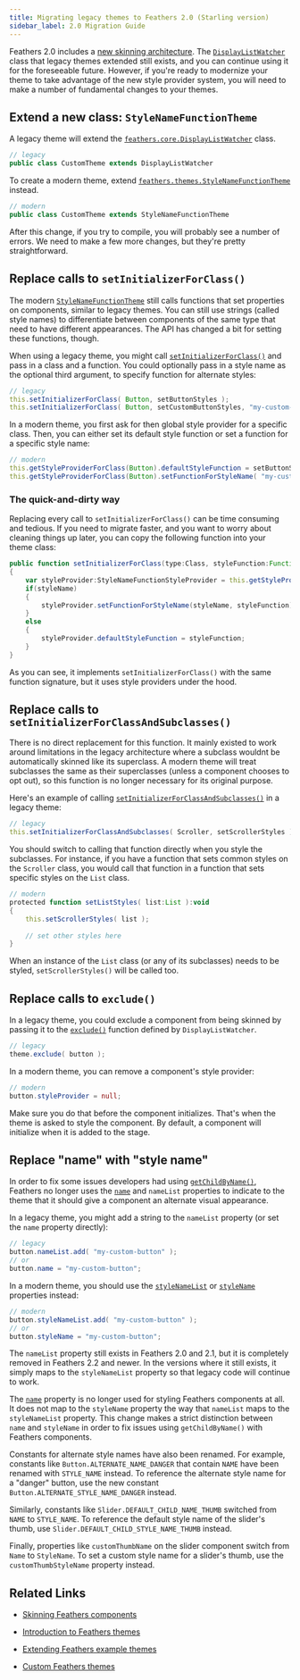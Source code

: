 ```yaml
---
title: Migrating legacy themes to Feathers 2.0 (Starling version)
sidebar_label: 2.0 Migration Guide
---
```


Feathers 2.0 includes a [new skinning architecture](./skinning.md). The [`DisplayListWatcher`](/api-reference/feathers/core/DisplayListWatcher.html) class that legacy themes extended still exists, and you can continue using it for the foreseeable future. However, if you're ready to modernize your theme to take advantage of the new style provider system, you will need to make a number of fundamental changes to your themes.

## Extend a new class: `StyleNameFunctionTheme`

A legacy theme will extend the [`feathers.core.DisplayListWatcher`](/api-reference/feathers/core/DisplayListWatcher.html) class.

```actionscript
// legacy
public class CustomTheme extends DisplayListWatcher
```

To create a modern theme, extend [`feathers.themes.StyleNameFunctionTheme`](/api-reference/feathers/themes/StyleNameFunctionTheme.html) instead.

```actionscript
// modern
public class CustomTheme extends StyleNameFunctionTheme
```

After this change, if you try to compile, you will probably see a number of errors. We need to make a few more changes, but they're pretty straightforward.

## Replace calls to `setInitializerForClass()`

The modern [`StyleNameFunctionTheme`](/api-reference/feathers/themes/StyleNameFunctionTheme.html) still calls functions that set properties on components, similar to legacy themes. You can still use strings (called style names) to differentiate between components of the same type that need to have different appearances. The API has changed a bit for setting these functions, though.

When using a legacy theme, you might call [`setInitializerForClass()`](</api-reference/feathers/core/DisplayListWatcher.html#setInitializerForClass()>) and pass in a class and a function. You could optionally pass in a style name as the optional third argument, to specify function for alternate styles:

```actionscript
// legacy
this.setInitializerForClass( Button, setButtonStyles );
this.setInitializerForClass( Button, setCustomButtonStyles, "my-custom-button" );
```

In a modern theme, you first ask for then global style provider for a specific class. Then, you can either set its default style function or set a function for a specific style name:

```actionscript
// modern
this.getStyleProviderForClass(Button).defaultStyleFunction = setButtonStyles;
this.getStyleProviderForClass(Button).setFunctionForStyleName( "my-custom-button", setCustomButtonStyles );
```

### The quick-and-dirty way

Replacing every call to `setInitializerForClass()` can be time consuming and tedious. If you need to migrate faster, and you want to worry about cleaning things up later, you can copy the following function into your theme class:

```actionscript
public function setInitializerForClass(type:Class, styleFunction:Function, styleName:String = null):void
{
    var styleProvider:StyleNameFunctionStyleProvider = this.getStyleProviderForClass(type);
    if(styleName)
    {
        styleProvider.setFunctionForStyleName(styleName, styleFunction);
    }
    else
    {
        styleProvider.defaultStyleFunction = styleFunction;
    }
}
```

As you can see, it implements `setInitializerForClass()` with the same function signature, but it uses style providers under the hood.

## Replace calls to `setInitializerForClassAndSubclasses()`

There is no direct replacement for this function. It mainly existed to work around limitations in the legacy architecture where a subclass wouldnt be automatically skinned like its superclass. A modern theme will treat subclasses the same as their superclasses (unless a component chooses to opt out), so this function is no longer necessary for its original purpose.

Here's an example of calling [`setInitializerForClassAndSubclasses()`](</api-reference/feathers/core/DisplayListWatcher.html#setInitializerForClassAndSubclasses()>) in a legacy theme:

```actionscript
// legacy
this.setInitializerForClassAndSubclasses( Scroller, setScrollerStyles );
```

You should switch to calling that function directly when you style the subclasses. For instance, if you have a function that sets common styles on the `Scroller` class, you would call that function in a function that sets specific styles on the `List` class.

```actionscript
// modern
protected function setListStyles( list:List ):void
{
    this.setScrollerStyles( list );
 
    // set other styles here
}
```

When an instance of the `List` class (or any of its subclasses) needs to be styled, `setScrollerStyles()` will be called too.

## Replace calls to `exclude()`

In a legacy theme, you could exclude a component from being skinned by passing it to the [`exclude()`](</api-reference/feathers/core/DisplayListWatcher.html#exclude()>) function defined by `DisplayListWatcher`.

```actionscript
// legacy
theme.exclude( button );
```

In a modern theme, you can remove a component's style provider:

```actionscript
// modern
button.styleProvider = null;
```

Make sure you do that before the component initializes. That's when the theme is asked to style the component. By default, a component will initialize when it is added to the stage.

## Replace "name" with "style name"

In order to fix some issues developers had using [`getChildByName()`](<http://doc.starling-framework.org/core/starling/display/DisplayObjectContainer.html#getChildByName()>), Feathers no longer uses the [`name`](http://doc.starling-framework.org/core/starling/display/DisplayObject.html#name) and `nameList` properties to indicate to the theme that it should give a component an alternate visual appearance.

In a legacy theme, you might add a string to the `nameList` property (or set the `name` property directly):

```actionscript
// legacy
button.nameList.add( "my-custom-button" );
// or
button.name = "my-custom-button";
```

In a modern theme, you should use the [`styleNameList`](/api-reference/feathers/core/FeathersControl.html#styleNameList) or [`styleName`](/api-reference/feathers/core/FeathersControl.html#styleName) properties instead:

```actionscript
// modern
button.styleNameList.add( "my-custom-button" );
// or
button.styleName = "my-custom-button";
```

The `nameList` property still exists in Feathers 2.0 and 2.1, but it is completely removed in Feathers 2.2 and newer. In the versions where it still exists, it simply maps to the `styleNameList` property so that legacy code will continue to work.

The [`name`](http://doc.starling-framework.org/core/starling/display/DisplayObject.html#name) property is no longer used for styling Feathers components at all. It does not map to the `styleName` property the way that `nameList` maps to the `styleNameList` property. This change makes a strict distinction between `name` and `styleName` in order to fix issues using `getChildByName()` with Feathers components.

Constants for alternate style names have also been renamed. For example, constants like `Button.ALTERNATE_NAME_DANGER` that contain `NAME` have been renamed with `STYLE_NAME` instead. To reference the alternate style name for a "danger" button, use the new constant `Button.ALTERNATE_STYLE_NAME_DANGER` instead.

Similarly, constants like `Slider.DEFAULT_CHILD_NAME_THUMB` switched from `NAME` to `STYLE_NAME`. To reference the default style name of the slider's thumb, use `Slider.DEFAULT_CHILD_STYLE_NAME_THUMB` instead.

Finally, properties like `customThumbName` on the slider component switch from `Name` to `StyleName`. To set a custom style name for a slider's thumb, use the `customThumbStyleName` property instead.

## Related Links

- [Skinning Feathers components](./skinning.md)

- [Introduction to Feathers themes](./themes.md)

- [Extending Feathers example themes](./extending-themes.md)

- [Custom Feathers themes](./extending-themes.md)
